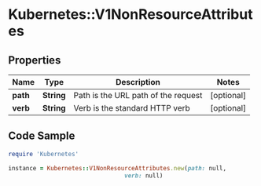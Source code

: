 # Kubernetes::V1NonResourceAttributes

## Properties

Name | Type | Description | Notes
------------ | ------------- | ------------- | -------------
**path** | **String** | Path is the URL path of the request | [optional] 
**verb** | **String** | Verb is the standard HTTP verb | [optional] 

## Code Sample

```ruby
require 'Kubernetes'

instance = Kubernetes::V1NonResourceAttributes.new(path: null,
                                 verb: null)
```


